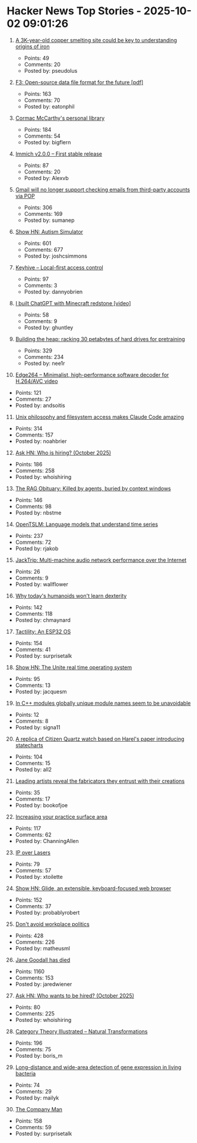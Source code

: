 # Hacker News Top Stories - 2025-10-02 09:01:26

1. [A 3K-year-old copper smelting site could be key to understanding origins of iron](https://phys.org/news/2025-09-year-copper-smelting-site-key.html)
   - Points: 49
   - Comments: 20
   - Posted by: pseudolus

2. [F3: Open-source data file format for the future [pdf]](https://db.cs.cmu.edu/papers/2025/zeng-sigmod2025.pdf)
   - Points: 163
   - Comments: 70
   - Posted by: eatonphil

3. [Cormac McCarthy's personal library](https://www.smithsonianmag.com/arts-culture/two-years-cormac-mccarthys-death-rare-access-to-personal-library-reveals-man-behind-myth-180987150/)
   - Points: 184
   - Comments: 54
   - Posted by: bigflern

4. [Immich v2.0.0 – First stable release](https://github.com/immich-app/immich/discussions/22546)
   - Points: 87
   - Comments: 20
   - Posted by: Alexvb

5. [Gmail will no longer support checking emails from third-party accounts via POP](https://support.google.com/mail/answer/16604719?hl=en)
   - Points: 306
   - Comments: 169
   - Posted by: sumanep

6. [Show HN: Autism Simulator](https://autism-simulator.vercel.app/)
   - Points: 601
   - Comments: 677
   - Posted by: joshcsimmons

7. [Keyhive – Local-first access control](https://www.inkandswitch.com/keyhive/notebook/)
   - Points: 97
   - Comments: 3
   - Posted by: dannyobrien

8. [I built ChatGPT with Minecraft redstone [video]](https://www.youtube.com/watch?v=VaeI9YgE1o8)
   - Points: 58
   - Comments: 9
   - Posted by: ghuntley

9. [Building the heap: racking 30 petabytes of hard drives for pretraining](https://si.inc/posts/the-heap/)
   - Points: 329
   - Comments: 234
   - Posted by: nee1r

10. [Edge264 – Minimalist, high-performance software decoder for H.264/AVC video](https://github.com/tvlabs/edge264)
   - Points: 121
   - Comments: 27
   - Posted by: andsoitis

11. [Unix philosophy and filesystem access makes Claude Code amazing](https://www.alephic.com/writing/the-magic-of-claude-code)
   - Points: 314
   - Comments: 157
   - Posted by: noahbrier

12. [Ask HN: Who is hiring? (October 2025)](undefined)
   - Points: 186
   - Comments: 258
   - Posted by: whoishiring

13. [The RAG Obituary: Killed by agents, buried by context windows](https://www.nicolasbustamante.com/p/the-rag-obituary-killed-by-agents)
   - Points: 146
   - Comments: 98
   - Posted by: nbstme

14. [OpenTSLM: Language models that understand time series](https://www.opentslm.com/)
   - Points: 237
   - Comments: 72
   - Posted by: rjakob

15. [JackTrip: Multi-machine audio network performance over the Internet](https://github.com/jacktrip/jacktrip)
   - Points: 26
   - Comments: 9
   - Posted by: wallflower

16. [Why today's humanoids won't learn dexterity](https://rodneybrooks.com/why-todays-humanoids-wont-learn-dexterity/)
   - Points: 142
   - Comments: 118
   - Posted by: chmaynard

17. [Tactility: An ESP32 OS](https://tactility.one)
   - Points: 154
   - Comments: 41
   - Posted by: surprisetalk

18. [Show HN: The Unite real time operating system](https://jacquesmattheij.com/unite-operating-system/)
   - Points: 95
   - Comments: 13
   - Posted by: jacquesm

19. [In C++ modules globally unique module names seem to be unavoidable](https://nibblestew.blogspot.com/2025/09/in-c-modules-globally-unique-module.html)
   - Points: 12
   - Comments: 8
   - Posted by: signa11

20. [A replica of Citizen Quartz watch based on Harel's paper introducing statecharts](https://andyjakubowski.github.io/statechart-watch/)
   - Points: 104
   - Comments: 15
   - Posted by: all2

21. [Leading artists reveal the fabricators they entrust with their creations](https://www.ft.com/content/d84c8502-d413-4a26-a59c-494af11978b5)
   - Points: 35
   - Comments: 17
   - Posted by: bookofjoe

22. [Increasing your practice surface area](https://www.indiehackers.com/post/lifestyle/increasing-your-practice-surface-area-agxYGi9bL0gd1WYYQZAu)
   - Points: 117
   - Comments: 62
   - Posted by: ChanningAllen

23. [IP over Lasers](https://www.mikekohn.net/micro/ip_over_lasers.php)
   - Points: 79
   - Comments: 57
   - Posted by: xtoilette

24. [Show HN: Glide, an extensible, keyboard-focused web browser](https://blog.craigie.dev/introducing-glide/)
   - Points: 152
   - Comments: 37
   - Posted by: probablyrobert

25. [Don't avoid workplace politics](https://terriblesoftware.org/2025/10/01/stop-avoiding-politics/)
   - Points: 428
   - Comments: 226
   - Posted by: matheusml

26. [Jane Goodall has died](https://www.latimes.com/obituaries/story/2025-10-01/jane-goodall-chimpanzees-dead)
   - Points: 1160
   - Comments: 153
   - Posted by: jaredwiener

27. [Ask HN: Who wants to be hired? (October 2025)](undefined)
   - Points: 80
   - Comments: 225
   - Posted by: whoishiring

28. [Category Theory Illustrated – Natural Transformations](https://abuseofnotation.github.io/category-theory-illustrated/11_natural_transformations/)
   - Points: 196
   - Comments: 75
   - Posted by: boris_m

29. [Long-distance and wide-area detection of gene expression in living bacteria](https://www.asimov.press/p/hyperspectral)
   - Points: 74
   - Comments: 29
   - Posted by: mailyk

30. [The Company Man](https://www.lesswrong.com/posts/JH6tJhYpnoCfFqAct/the-company-man)
   - Points: 158
   - Comments: 59
   - Posted by: surprisetalk

